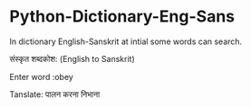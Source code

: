 # Python-Dictionary-Eng-Sans
In dictionary  English-Sanskrit at intial some words can search.

संस्कृत शब्दकोश: (English to Sanskrit)

Enter word :obey

Tanslate:
पालन करना
निभाना
